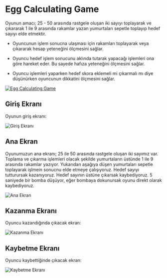# Egg Calculating Game

Oyunun amacı; 25 - 50 arasında rastgele oluşan iki sayıyı toplayarak ve çıkararak 1 ile 9 arasında rakamlar yazan yumurtaları sepetle toplayıp hedef sayıyı elde etmektir. 
- Oyuncunun işlem sonucna ulaşması için rakamları toplayarak veya çıkararak hesap yeteneğini ölçmesini sağlar.

- Oyuncu hedef işlem sonucunu aklında tutarak yapacağı işlemleri ona göre hareket eder. Bu sayede hafıza yeteneğini ölçmesini sağlar.

- Oyuncu işlemleri yaparken hedef skora eklemeli mi çıkarmalı mı diye düşünürken oyuncunun dikkatini ölçmesini sağlar.


[![Egg Calculating Game](https://img.youtube.com/vi/9FFuQACoflQ/0.jpg)](https://www.youtube.com/watch?v=9FFuQACoflQ)

## Giriş Ekranı
Oyunun giriş ekranı:

![Giriş Ekranı](https://github.com/turhanomer/egg-calculating-game/assets/119110719/796b1f47-d242-426e-b1eb-d0605b674e35)

## Ana Ekran
Oyunumuzun ana ekranı; 25 ile 50 arasında rastgele oluşan iki sayımız var. Toplama ve çıkarma işlemleri olacak şekilde yumurtaların üstünde 1 ile 9 arasında rakamlar yazıyor. Yukarıdan aşağıya düşen yumurtaları sepetle toplayarak işlmein sonucnu elde etmeye çalışıyoruz. Hedef sayıyı tutturursak kazanıyoruz. Hedef sayının üstüne çıkarsak kaybediyoruz. 5 saniyede bir bomba düşüyor, eğer bombaya dokunursak oyunu direkt olarak kaybediyoruz.

![Ana Ekran](https://github.com/turhanomer/egg-calculating-game/assets/119110719/06736ff2-cc8b-4e14-bf25-757ebe5823bc)

## Kazanma Ekranı
Oyuncu kazandığında çıkacak ekran:

![Kazanma Ekranı](https://github.com/turhanomer/egg-calculating-game/assets/119110719/f972cd9f-50d5-42f9-804b-bef2c43cec02)

## Kaybetme Ekranı
Oyuncu kaybettiğinde çıkacak ekran:

![Kaybetme Ekranı](https://github.com/turhanomer/egg-calculating-game/assets/119110719/e1a777df-3c2b-4eac-b5d7-db3688adaa0c)
